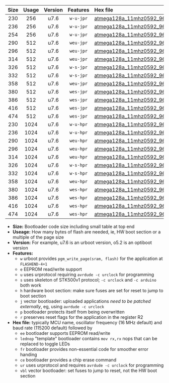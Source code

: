 |Size|Usage|Version|Features|Hex file|
|:-:|:-:|:-:|:-:|:--|
|230|256|u7.6|`w-u-jpr`|[atmega128a_11mhz0592_9600bps_ur_vbl.hex](https://raw.githubusercontent.com/stefanrueger/urboot/main/atmega128a_11mhz0592_9600bps_ur_vbl.hex)|
|236|256|u7.6|`w-u-jpr`|[atmega128a_11mhz0592_9600bps_lednop_ur_vbl.hex](https://raw.githubusercontent.com/stefanrueger/urboot/main/atmega128a_11mhz0592_9600bps_lednop_ur_vbl.hex)|
|254|256|u7.6|`w-u-jpr`|[atmega128a_11mhz0592_9600bps_lednop_fr_ur_vbl.hex](https://raw.githubusercontent.com/stefanrueger/urboot/main/atmega128a_11mhz0592_9600bps_lednop_fr_ur_vbl.hex)|
|290|512|u7.6|`weu-jpr`|[atmega128a_11mhz0592_9600bps_ee_ur_vbl.hex](https://raw.githubusercontent.com/stefanrueger/urboot/main/atmega128a_11mhz0592_9600bps_ee_ur_vbl.hex)|
|296|512|u7.6|`weu-jpr`|[atmega128a_11mhz0592_9600bps_ee_lednop_ur_vbl.hex](https://raw.githubusercontent.com/stefanrueger/urboot/main/atmega128a_11mhz0592_9600bps_ee_lednop_ur_vbl.hex)|
|314|512|u7.6|`weu-jpr`|[atmega128a_11mhz0592_9600bps_ee_lednop_fr_ur_vbl.hex](https://raw.githubusercontent.com/stefanrueger/urboot/main/atmega128a_11mhz0592_9600bps_ee_lednop_fr_ur_vbl.hex)|
|326|512|u7.6|`w-s-jpr`|[atmega128a_11mhz0592_9600bps_vbl.hex](https://raw.githubusercontent.com/stefanrueger/urboot/main/atmega128a_11mhz0592_9600bps_vbl.hex)|
|332|512|u7.6|`w-s-jpr`|[atmega128a_11mhz0592_9600bps_lednop_vbl.hex](https://raw.githubusercontent.com/stefanrueger/urboot/main/atmega128a_11mhz0592_9600bps_lednop_vbl.hex)|
|358|512|u7.6|`weu-jpr`|[atmega128a_11mhz0592_9600bps_ee_lednop_fr_ce_ur_vbl.hex](https://raw.githubusercontent.com/stefanrueger/urboot/main/atmega128a_11mhz0592_9600bps_ee_lednop_fr_ce_ur_vbl.hex)|
|380|512|u7.6|`wes-jpr`|[atmega128a_11mhz0592_9600bps_ee_vbl.hex](https://raw.githubusercontent.com/stefanrueger/urboot/main/atmega128a_11mhz0592_9600bps_ee_vbl.hex)|
|386|512|u7.6|`wes-jpr`|[atmega128a_11mhz0592_9600bps_ee_lednop_vbl.hex](https://raw.githubusercontent.com/stefanrueger/urboot/main/atmega128a_11mhz0592_9600bps_ee_lednop_vbl.hex)|
|416|512|u7.6|`wes-jpr`|[atmega128a_11mhz0592_9600bps_ee_lednop_fr_vbl.hex](https://raw.githubusercontent.com/stefanrueger/urboot/main/atmega128a_11mhz0592_9600bps_ee_lednop_fr_vbl.hex)|
|474|512|u7.6|`wes-jpr`|[atmega128a_11mhz0592_9600bps_ee_lednop_fr_ce_vbl.hex](https://raw.githubusercontent.com/stefanrueger/urboot/main/atmega128a_11mhz0592_9600bps_ee_lednop_fr_ce_vbl.hex)|
|230|1024|u7.6|`w-u-hpr`|[atmega128a_11mhz0592_9600bps_ur.hex](https://raw.githubusercontent.com/stefanrueger/urboot/main/atmega128a_11mhz0592_9600bps_ur.hex)|
|236|1024|u7.6|`w-u-hpr`|[atmega128a_11mhz0592_9600bps_lednop_ur.hex](https://raw.githubusercontent.com/stefanrueger/urboot/main/atmega128a_11mhz0592_9600bps_lednop_ur.hex)|
|290|1024|u7.6|`weu-hpr`|[atmega128a_11mhz0592_9600bps_ee_ur.hex](https://raw.githubusercontent.com/stefanrueger/urboot/main/atmega128a_11mhz0592_9600bps_ee_ur.hex)|
|296|1024|u7.6|`weu-hpr`|[atmega128a_11mhz0592_9600bps_ee_lednop_ur.hex](https://raw.githubusercontent.com/stefanrueger/urboot/main/atmega128a_11mhz0592_9600bps_ee_lednop_ur.hex)|
|314|1024|u7.6|`weu-hpr`|[atmega128a_11mhz0592_9600bps_ee_lednop_fr_ur.hex](https://raw.githubusercontent.com/stefanrueger/urboot/main/atmega128a_11mhz0592_9600bps_ee_lednop_fr_ur.hex)|
|326|1024|u7.6|`w-s-hpr`|[atmega128a_11mhz0592_9600bps.hex](https://raw.githubusercontent.com/stefanrueger/urboot/main/atmega128a_11mhz0592_9600bps.hex)|
|332|1024|u7.6|`w-s-hpr`|[atmega128a_11mhz0592_9600bps_lednop.hex](https://raw.githubusercontent.com/stefanrueger/urboot/main/atmega128a_11mhz0592_9600bps_lednop.hex)|
|358|1024|u7.6|`weu-hpr`|[atmega128a_11mhz0592_9600bps_ee_lednop_fr_ce_ur.hex](https://raw.githubusercontent.com/stefanrueger/urboot/main/atmega128a_11mhz0592_9600bps_ee_lednop_fr_ce_ur.hex)|
|380|1024|u7.6|`wes-hpr`|[atmega128a_11mhz0592_9600bps_ee.hex](https://raw.githubusercontent.com/stefanrueger/urboot/main/atmega128a_11mhz0592_9600bps_ee.hex)|
|386|1024|u7.6|`wes-hpr`|[atmega128a_11mhz0592_9600bps_ee_lednop.hex](https://raw.githubusercontent.com/stefanrueger/urboot/main/atmega128a_11mhz0592_9600bps_ee_lednop.hex)|
|416|1024|u7.6|`wes-hpr`|[atmega128a_11mhz0592_9600bps_ee_lednop_fr.hex](https://raw.githubusercontent.com/stefanrueger/urboot/main/atmega128a_11mhz0592_9600bps_ee_lednop_fr.hex)|
|474|1024|u7.6|`wes-hpr`|[atmega128a_11mhz0592_9600bps_ee_lednop_fr_ce.hex](https://raw.githubusercontent.com/stefanrueger/urboot/main/atmega128a_11mhz0592_9600bps_ee_lednop_fr_ce.hex)|

- **Size:** Bootloader code size including small table at top end
- **Useage:** How many bytes of flash are needed, ie, HW boot section or a multiple of the page size
- **Version:** For example, u7.6 is an urboot version, o5.2 is an optiboot version
- **Features:**
  + `w` urboot provides `pgm_write_page(sram, flash)` for the application at `FLASHEND-4+1`
  + `e` EEPROM read/write support
  + `u` uses urprotocol requiring `avrdude -c urclock` for programming
  + `s` uses skeleton of STK500v1 protocol; `-c urclock` and `-c arduino` both work
  + `h` hardware boot section: make sure fuses are set for reset to jump to boot section
  + `j` vector bootloader: uploaded applications *need to be patched externally*, eg, using `avrdude -c urclock`
  + `p` bootloader protects itself from being overwritten
  + `r` preserves reset flags for the application in the register R2
- **Hex file:** typically MCU name, oscillator frequency (16 MHz default) and baud rate (115200 default) followed by
  + `ee` bootloader supports EEPROM read/write
  + `lednop` "template" bootloader contains `mov rx,rx` nops that can be replaced to toggle LEDs
  + `fr` bootloader provides non-essential code for smoother error handing
  + `ce` bootloader provides a chip erase command
  + `ur` uses urprotocol and requires `avrdude -c urclock` for programming
  + `vbl` vector bootloader: set fuses to jump to reset, not the HW boot section
